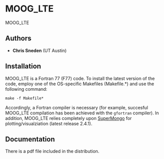 MOOG_LTE
==========

MOOG_LTE

Authors
-------
- **Chris Sneden** (UT Austin)

Installation
------------

MOOG_LTE is a Fortran 77 (F77) code.  To install the latest version of the code, employ one of the OS-specific Makefiles (Makefile.*) and 
use the following command:

    make -f Makefile*

Accordingly, a Fortran compiler is necessary (for example, succesful MOOG_LTE compilation has been achieved with the ``gfortran`` compiler).  In addition, MOOG_LTE relies 
completely upon [SuperMongo](https://www.astro.princeton.edu/~rhl/sm/) for plotting/visualziation (latest release 2.4.1).	
    
Documentation
-------------
There is a pdf file included in the distribution.  
